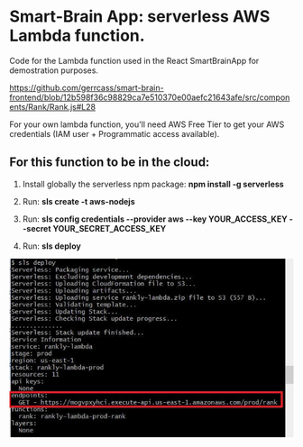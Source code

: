 # Smart-Brain App: serverless AWS Lambda function.
Code for the Lambda function used in the React SmartBrainApp for demostration purposes.

https://github.com/gerrcass/smart-brain-frontend/blob/12b598f36c98829ca7e510370e00aefc21643afe/src/components/Rank/Rank.js#L28

For your own lambda function, you'll need AWS Free Tier to get your AWS credentials (IAM user + Programmatic access available).

## For this function to be in the cloud:

1. Install globally the serverless npm package: **npm install -g serverless**

2. Run: **sls create -t aws-nodejs**

3. Run: **sls config credentials --provider aws --key YOUR_ACCESS_KEY --secret YOUR_SECRET_ACCESS_KEY**

4. Run: **sls deploy**

![sls deploy](https://github.com/gerrcass/smart-brain-serverless-aws-lambda/blob/master/sls_deploy.jpg)
